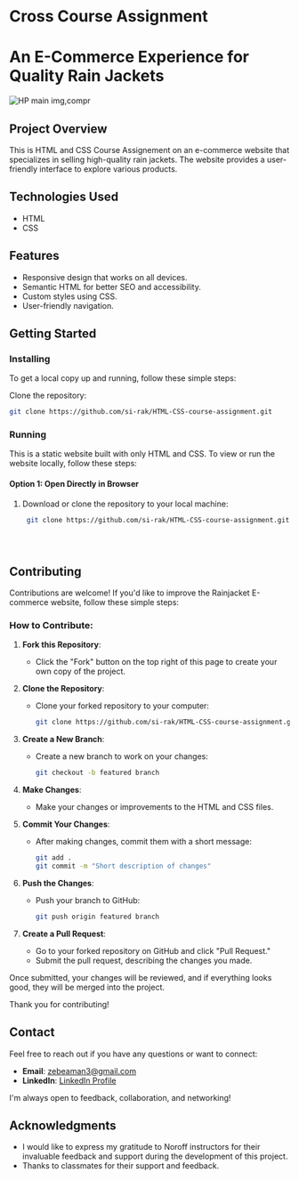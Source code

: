 # Cross Course Assignment
# An E-Commerce Experience for Quality Rain Jackets
![HP main img,compr](https://github.com/user-attachments/assets/b236aaee-5a8b-458e-bfb9-14562e39e4a9)




## Project Overview

This is HTML and CSS Course Assignement on an e-commerce website that specializes in selling high-quality rain jackets. The website provides a user-friendly interface to explore various products.

## Technologies Used

- HTML
- CSS

## Features

- Responsive design that works on all devices.
- Semantic HTML for better SEO and accessibility.
- Custom styles using CSS.
- User-friendly navigation.

## Getting Started

### Installing
To get a local copy up and running, follow these simple steps:

 Clone the repository:
   ```bash
   git clone https://github.com/si-rak/HTML-CSS-course-assignment.git
   ```

### Running 

This is a static website built with only HTML and CSS. To view or run the website locally, follow these steps:

#### Option 1: Open Directly in Browser

1. Download or clone the repository to your local machine:
   ```bash
    git clone https://github.com/si-rak/HTML-CSS-course-assignment.git


 
  ## Contributing
Contributions are welcome! If you'd like to improve the Rainjacket E-commerce website, follow these simple steps:

### How to Contribute:

1. **Fork this Repository**:
   - Click the "Fork" button on the top right of this page to create your own copy of the project.

2. **Clone the Repository**:
   - Clone your forked repository to your computer:
     ```bash
     git clone https://github.com/si-rak/HTML-CSS-course-assignment.git
     ```

3. **Create a New Branch**:
   - Create a new branch to work on your changes:
     ```bash
     git checkout -b featured branch
     ```

4. **Make Changes**:
   - Make your changes or improvements to the HTML and CSS files.

5. **Commit Your Changes**:
   - After making changes, commit them with a short message:
     ```bash
     git add .
     git commit -m "Short description of changes"
     ```

6. **Push the Changes**:
   - Push your branch to GitHub:
     ```bash
     git push origin featured branch
     ```

7. **Create a Pull Request**:
   - Go to your forked repository on GitHub and click "Pull Request." 
   - Submit the pull request, describing the changes you made.

Once submitted, your changes will be reviewed, and if everything looks good, they will be merged into the project.

Thank you for contributing!

## Contact

Feel free to reach out if you have any questions or want to connect:

- **Email**: zebeaman3@gmail.com
- **LinkedIn**: [LinkedIn Profile](https://www.linkedin.com/in/your-profile](https://www.linkedin.com/in/sirak-getachew-a422a7208?utm_source=share&utm_campaign=share_via&utm_content=profile&utm_medium=ios_app))

I'm always open to feedback, collaboration, and networking!

## Acknowledgments
- I would like to express my gratitude to Noroff instructors for their invaluable feedback and support during the development of this project.
- Thanks to classmates for their support and feedback.


